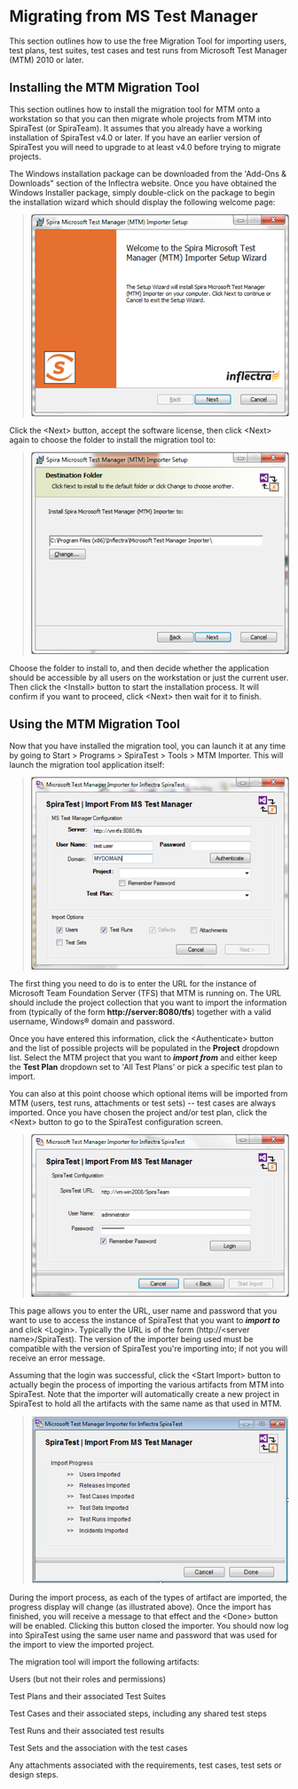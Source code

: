 #  Migrating from MS Test Manager

This section outlines how to use the free Migration Tool for importing
users, test plans, test suites, test cases and test runs from Microsoft
Test Manager (MTM) 2010 or later.

## Installing the MTM Migration Tool

This section outlines how to install the migration tool for MTM onto a
workstation so that you can then migrate whole projects from MTM into
SpiraTest (or SpiraTeam). It assumes that you already have a working
installation of SpiraTest v4.0 or later. If you have an earlier version
of SpiraTest you will need to upgrade to at least v4.0 before trying to
migrate projects.

The Windows installation package can be downloaded from the 'Add-Ons &
Downloads" section of the Inflectra website. Once you have obtained the
Windows Installer package, simply double-click on the package to begin
the installation wizard which should display the following welcome page:

> ![](img/Migrating_from_MS_Test_Manager_64.png)

> 


Click the \<Next\> button, accept the software license, then click
\<Next\> again to choose the folder to install the migration tool to:

> ![](img/Migrating_from_MS_Test_Manager_65.png)

> 


Choose the folder to install to, and then decide whether the application
should be accessible by all users on the workstation or just the current
user. Then click the \<Install\> button to start the installation
process. It will confirm if you want to proceed, click \<Next\> then
wait for it to finish.

## Using the MTM Migration Tool

Now that you have installed the migration tool, you can launch it at any
time by going to Start \> Programs \> SpiraTest \> Tools \> MTM
Importer. This will launch the migration tool application itself:

> ![](img/Migrating_from_MS_Test_Manager_66.png)

> 


The first thing you need to do is to enter the URL for the instance of
Microsoft Team Foundation Server (TFS) that MTM is running on. The URL
should include the project collection that you want to import the
information from (typically of the form **http://server:8080/tfs**)
together with a valid username, Windows® domain and password.

Once you have entered this information, click the \<Authenticate\>
button and the list of possible projects will be populated in the
**Project** dropdown list. Select the MTM project that you want to
***import from*** and either keep the **Test Plan** dropdown set to 'All
Test Plans' or pick a specific test plan to import.

You can also at this point choose which optional items will be imported
from MTM (users, test runs, attachments or test sets) -- test cases are
always imported. Once you have chosen the project and/or test plan,
click the \<Next\> button to go to the SpiraTest configuration screen.

> ![](img/Migrating_from_MS_Test_Manager_67.png)

> 


This page allows you to enter the URL, user name and password that you
want to use to access the instance of SpiraTest that you want to
***import to*** and click \<Login\>. Typically the URL is of the form
(http://\<server name\>/SpiraTest). The version of the importer being
used must be compatible with the version of SpiraTest you're importing
into; if not you will receive an error message.

Assuming that the login was successful, click the \<Start Import\>
button to actually begin the process of importing the various artifacts
from MTM into SpiraTest. Note that the importer will automatically
create a new project in SpiraTest to hold all the artifacts with the
same name as that used in MTM.

> ![](img/Migrating_from_MS_Test_Manager_68.png)

> 


During the import process, as each of the types of artifact are
imported, the progress display will change (as illustrated above). Once
the import has finished, you will receive a message to that effect and
the \<Done\> button will be enabled. Clicking this button closed the
importer. You should now log into SpiraTest using the same user name and
password that was used for the import to view the imported project.

The migration tool will import the following artifacts:

Users (but not their roles and permissions)

Test Plans and their associated Test Suites

Test Cases and their associated steps, including any shared test steps

Test Runs and their associated test results

Test Sets and the association with the test cases

Any attachments associated with the requirements, test cases, test sets
or design steps.

